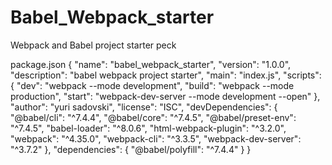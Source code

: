 # Babel_Webpack_starter

Webpack and Babel project starter peck

package.json {
  "name": "babel_webpack_starter",
  "version": "1.0.0",
  "description": "babel webpack project starter",
  "main": "index.js",
  "scripts": {
    "dev": "webpack --mode development",
    "build": "webpack --mode production",
    "start": "webpack-dev-server --mode development --open"
  },
  "author": "yuri sadovski",
  "license": "ISC",
  "devDependencies": {
    "@babel/cli": "^7.4.4",
    "@babel/core": "^7.4.5",
    "@babel/preset-env": "^7.4.5",
    "babel-loader": "^8.0.6",
    "html-webpack-plugin": "^3.2.0",
    "webpack": "^4.35.0",
    "webpack-cli": "^3.3.5",
    "webpack-dev-server": "^3.7.2"
  },
  "dependencies": {
    "@babel/polyfill": "^7.4.4"
  }
}
